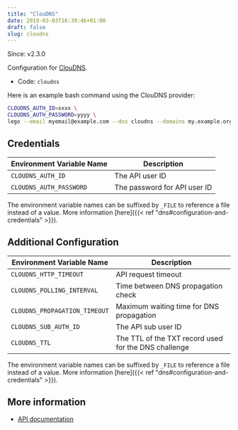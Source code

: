 ```yaml
---
title: "ClouDNS"
date: 2019-03-03T16:39:46+01:00
draft: false
slug: cloudns
---
```


<!-- THIS DOCUMENTATION IS AUTO-GENERATED. PLEASE DO NOT EDIT. -->
<!-- providers/dns/cloudns/cloudns.toml -->
<!-- THIS DOCUMENTATION IS AUTO-GENERATED. PLEASE DO NOT EDIT. -->

Since: v2.3.0

Configuration for [ClouDNS](https://www.cloudns.net).


<!--more-->

- Code: `cloudns`

Here is an example bash command using the ClouDNS provider:

```bash
CLOUDNS_AUTH_ID=xxxx \
CLOUDNS_AUTH_PASSWORD=yyyy \
lego --email myemail@example.com --dns cloudns --domains my.example.org run
```




## Credentials

| Environment Variable Name | Description |
|-----------------------|-------------|
| `CLOUDNS_AUTH_ID` | The API user ID |
| `CLOUDNS_AUTH_PASSWORD` | The password for API user ID |

The environment variable names can be suffixed by `_FILE` to reference a file instead of a value.
More information [here]({{< ref "dns#configuration-and-credentials" >}}).


## Additional Configuration

| Environment Variable Name | Description |
|--------------------------------|-------------|
| `CLOUDNS_HTTP_TIMEOUT` | API request timeout |
| `CLOUDNS_POLLING_INTERVAL` | Time between DNS propagation check |
| `CLOUDNS_PROPAGATION_TIMEOUT` | Maximum waiting time for DNS propagation |
| `CLOUDNS_SUB_AUTH_ID` | The API sub user ID |
| `CLOUDNS_TTL` | The TTL of the TXT record used for the DNS challenge |

The environment variable names can be suffixed by `_FILE` to reference a file instead of a value.
More information [here]({{< ref "dns#configuration-and-credentials" >}}).




## More information

- [API documentation](https://www.cloudns.net/wiki/article/42/)

<!-- THIS DOCUMENTATION IS AUTO-GENERATED. PLEASE DO NOT EDIT. -->
<!-- providers/dns/cloudns/cloudns.toml -->
<!-- THIS DOCUMENTATION IS AUTO-GENERATED. PLEASE DO NOT EDIT. -->
